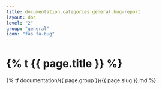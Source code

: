```yaml
---
title: documentation.categories.general.bug-report
layout: doc
level: "2"
group: "general"
icon: "fas fa-bug"
---
```


# {% t {{ page.title }} %}

{% tf documentation/{{ page.group }}/{{ page.slug }}.md %}
